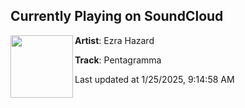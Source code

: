## Currently Playing on SoundCloud

[<img align="left" width="100" src="https://i1.sndcdn.com/artworks-UWA5aTbxcs5h-0-t500x500.jpg">](https://soundcloud.com/ezrahazard/pentagramma?in=saxurn/sets/cache-lines)

**Artist**: Ezra Hazard 

**Track**: Pentagramma

Last updated at 1/25/2025, 9:14:58 AM
